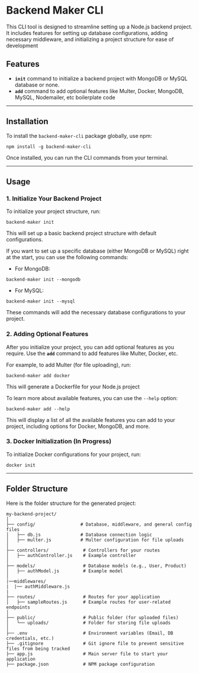 # Backend Maker CLI

This CLI tool is designed to streamline setting up a Node.js backend project. It includes features for setting up database configurations, adding necessary middleware, and initializing a project structure for ease of development 

## Features

- **`init`** command to initialize a backend project with MongoDB or MySQL database or none.
- **`add`** command to add optional features like Multer, Docker, MongoDB, MySQL, Nodemailer, etc boilerplate code

---

## Installation

To install the `backend-maker-cli` package globally, use npm:

```
npm install -g backend-maker-cli
```

Once installed, you can run the CLI commands from your terminal.

---

## Usage

### 1. Initialize Your Backend Project

To initialize your project structure, run:

```
backend-maker init
```

This will set up a basic backend project structure with default configurations.

If you want to set up a specific database (either MongoDB or MySQL) right at the start, you can use the following commands:

- For MongoDB:

```
backend-maker init --mongodb
```

- For MySQL:

```
backend-maker init --mysql
```

These commands will add the necessary database configurations to your project.

### 2. Adding Optional Features

After you initialize your project, you can add optional features as you require. Use the **`add`** command to add features like Multer, Docker, etc.

For example, to add Multer (for file uploading), run:

```
backend-maker add docker
```

This will generate a Dockerfile for your Node.js project

To learn more about available features, you can use the `--help` option:

```
backend-maker add --help
```

This will display a list of all the available features you can add to your project, including options for Docker, MongoDB, and more.

### 3. Docker Initialization (In Progress)

To initialize Docker configurations for your project, run:

```
docker init
```

---

## Folder Structure

Here is the folder structure for the generated project:

```
my-backend-project/
│
├── config/                 # Database, middleware, and general config files
│   ├── db.js               # Database connection logic
│   ├── multer.js           # Multer configuration for file uploads
│
├── controllers/             # Controllers for your routes
│   ├── authController.js    # Example controller
│
├── models/                  # Database models (e.g., User, Product)
│   ├── authModel.js         # Example model
│
|──middlewares/
|  |── authMiddleware.js
|
├── routes/                  # Routes for your application
│   ├── sampleRoutes.js      # Example routes for user-related endpoints
│
├── public/                  # Public folder (for uploaded files)
│   └── uploads/             # Folder for storing file uploads
│
├── .env                     # Environment variables (Email, DB credentials, etc.)
├── .gitignore               # Git ignore file to prevent sensitive files from being tracked
├── app.js                   # Main server file to start your application
├── package.json             # NPM package configuration

```

